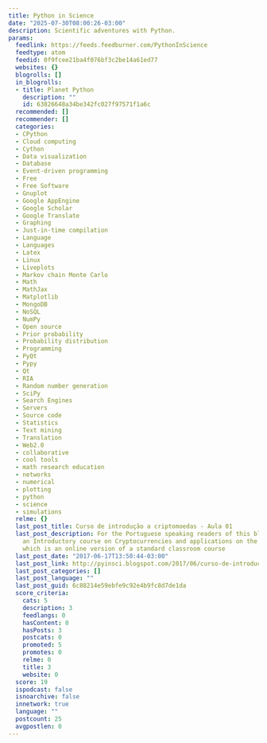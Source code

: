 ```yaml
---
title: Python in Science
date: "2025-07-30T08:00:26-03:00"
description: Scientific adventures with Python.
params:
  feedlink: https://feeds.feedburner.com/PythonInScience
  feedtype: atom
  feedid: 0f9fcee21ba4f076bf3c2be14a61ed77
  websites: {}
  blogrolls: []
  in_blogrolls:
  - title: Planet Python
    description: ""
    id: 63826648a34be342fc027f97571f1a6c
  recommended: []
  recommender: []
  categories:
  - CPython
  - Cloud computing
  - Cython
  - Data visualization
  - Database
  - Event-driven programming
  - Free
  - Free Software
  - Gnuplot
  - Google AppEngine
  - Google Scholar
  - Google Translate
  - Graphing
  - Just-in-time compilation
  - Language
  - Languages
  - Latex
  - Linux
  - Liveplots
  - Markov chain Monte Carlo
  - Math
  - MathJax
  - Matplotlib
  - MongoDB
  - NoSQL
  - NumPy
  - Open source
  - Prior probability
  - Probability distribution
  - Programming
  - PyQt
  - Pypy
  - Qt
  - RIA
  - Random number generation
  - SciPy
  - Search Engines
  - Servers
  - Source code
  - Statistics
  - Text mining
  - Translation
  - Web2.0
  - collaborative
  - cool tools
  - math research education
  - networks
  - numerical
  - plotting
  - python
  - science
  - simulations
  relme: {}
  last_post_title: Curso de introdução a criptomoedas - Aula 01
  last_post_description: For the Portuguese speaking readers of this blog, I am starting
    an Introductory course on Cryptocurrencies and applications on the blockchain
    which is an online version of a standard classroom course
  last_post_date: "2017-06-17T13:50:44-03:00"
  last_post_link: http://pyinsci.blogspot.com/2017/06/curso-de-introducao-criptomoedas-aula-01.html
  last_post_categories: []
  last_post_language: ""
  last_post_guid: 6c88214e59ebfe9c92e4b9fc8d7de1da
  score_criteria:
    cats: 5
    description: 3
    feedlangs: 0
    hasContent: 0
    hasPosts: 3
    postcats: 0
    promoted: 5
    promotes: 0
    relme: 0
    title: 3
    website: 0
  score: 19
  ispodcast: false
  isnoarchive: false
  innetwork: true
  language: ""
  postcount: 25
  avgpostlen: 0
---
```

